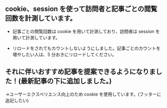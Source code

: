 ## cookie、session を使って訪問者と記事ごとの閲覧回数を計測しています。

- 記事ごとの閲覧回数は cookie を用いて計測しており、訪問者は session を用いて計測しています。

- リロードをされてもカウントしないようにしました。記事ごとのカウントを増やしたい人は、5 分おきにリロードしてください。

## それに伴いおすすめ記事を提案できるようになりました！(最新記事の下に追加しました。)

->ユーザーエクスペリエンス向上のため cookie を使用しています。(フッターに追記したい)
